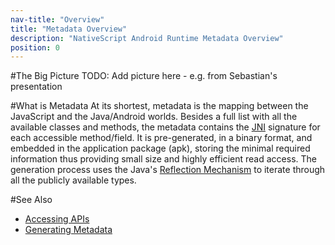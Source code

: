 ---nav-title: "Overview"title: "Metadata Overview"description: "NativeScript Android Runtime Metadata Overview"position: 0---#The Big PictureTODO: Add picture here - e.g. from Sebastian's presentation#What is MetadataAt its shortest, metadata is the mapping between the JavaScript and the Java/Android worlds. Besides a full list with all the available classes and methods, the metadata contains the [JNI](http://developer.android.com/training/articles/perf-jni.html) signature for each accessible method/field. It is pre-generated, in a binary format, and embedded in the application package (apk), storing the minimal required information thus providing small size and highly efficient read access. The generation process uses the Java's [Reflection Mechanism](http://en.wikipedia.org/wiki/Reflection_(computer_programming)) to iterate through all the publicly available types.#See Also* [Accessing APIs](./accessing-packages.md)* [Generating Metadata](./generator.md)